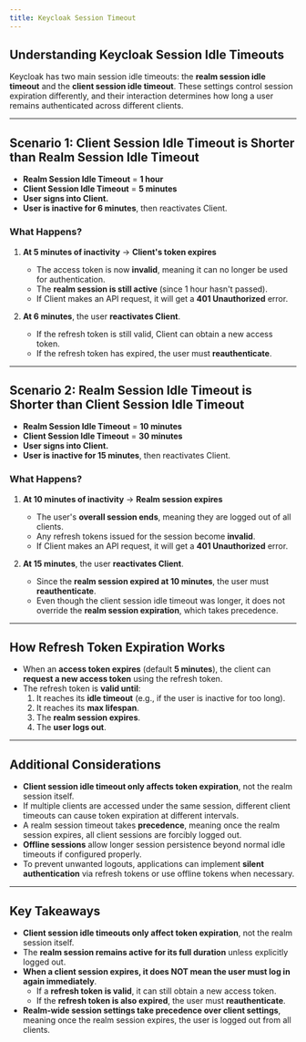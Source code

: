 ```yaml
---
title: Keycloak Session Timeout
---
```


## Understanding Keycloak Session Idle Timeouts

Keycloak has two main session idle timeouts: the **realm session idle timeout** and the **client session idle timeout**. These settings control session expiration differently, and their interaction determines how long a user remains authenticated across different clients.

---

## Scenario 1: Client Session Idle Timeout is Shorter than Realm Session Idle Timeout

- **Realm Session Idle Timeout** = **1 hour**
- **Client Session Idle Timeout** = **5 minutes**
- **User signs into Client.**
- **User is inactive for 6 minutes**, then reactivates Client.

### What Happens?
1. **At 5 minutes of inactivity** → **Client's token expires**
   - The access token is now **invalid**, meaning it can no longer be used for authentication.
   - The **realm session is still active** (since 1 hour hasn't passed).
   - If Client makes an API request, it will get a **401 Unauthorized** error.

2. **At 6 minutes**, the user **reactivates Client**.
   - If the refresh token is still valid, Client can obtain a new access token.
   - If the refresh token has expired, the user must **reauthenticate**.

---

## Scenario 2: Realm Session Idle Timeout is Shorter than Client Session Idle Timeout

- **Realm Session Idle Timeout** = **10 minutes**
- **Client Session Idle Timeout** = **30 minutes**
- **User signs into Client.**
- **User is inactive for 15 minutes**, then reactivates Client.

### What Happens?
1. **At 10 minutes of inactivity** → **Realm session expires**
   - The user's **overall session ends**, meaning they are logged out of all clients.
   - Any refresh tokens issued for the session become **invalid**.
   - If Client makes an API request, it will get a **401 Unauthorized** error.

2. **At 15 minutes**, the user **reactivates Client**.
   - Since the **realm session expired at 10 minutes**, the user must **reauthenticate**.
   - Even though the client session idle timeout was longer, it does not override the **realm session expiration**, which takes precedence.

---

## How Refresh Token Expiration Works
- When an **access token expires** (default **5 minutes**), the client can **request a new access token** using the refresh token.
- The refresh token is **valid until**:
  1. It reaches its **idle timeout** (e.g., if the user is inactive for too long).
  2. It reaches its **max lifespan**.
  3. The **realm session expires**.
  4. The **user logs out**.

---

## Additional Considerations
- **Client session idle timeout only affects token expiration**, not the realm session itself.
- If multiple clients are accessed under the same session, different client timeouts can cause token expiration at different intervals.
- A realm session timeout takes **precedence**, meaning once the realm session expires, all client sessions are forcibly logged out.
- **Offline sessions** allow longer session persistence beyond normal idle timeouts if configured properly.
- To prevent unwanted logouts, applications can implement **silent authentication** via refresh tokens or use offline tokens when necessary.

---

## Key Takeaways
- **Client session idle timeouts only affect token expiration**, not the realm session itself.
- The **realm session remains active for its full duration** unless explicitly logged out.
- **When a client session expires, it does NOT mean the user must log in again immediately**.
  - If a **refresh token is valid**, it can still obtain a new access token.
  - If the **refresh token is also expired**, the user must **reauthenticate**.
- **Realm-wide session settings take precedence over client settings**, meaning once the realm session expires, the user is logged out from all clients.

